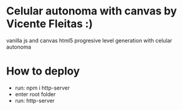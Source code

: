# Celular autonoma with canvas by Vicente Fleitas :)
vanilla js and canvas html5 progresive level generation with celular autonoma

# How to deploy
- run: npm i http-server
- enter root folder
- run: http-server